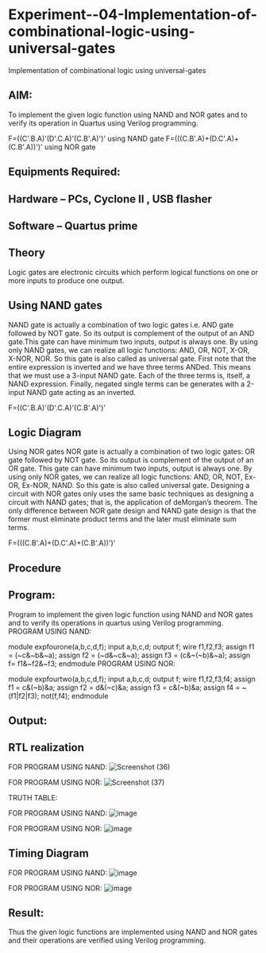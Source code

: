 # Experiment--04-Implementation-of-combinational-logic-using-universal-gates
Implementation of combinational logic using universal-gates
 
## AIM:
To implement the given logic function using NAND and NOR gates and to verify its operation in Quartus using Verilog programming.

F=((C'.B.A)'(D'.C.A)'(C.B'.A)')' using NAND gate
F=(((C.B'.A)+(D.C'.A)+(C.B'.A))')' using NOR gate
## Equipments Required:
## Hardware – PCs, Cyclone II , USB flasher
## Software – Quartus prime


## Theory
Logic gates are electronic circuits which perform logical functions on one or more inputs to produce one output. 

## Using NAND gates
NAND gate is actually a combination of two logic gates i.e. AND gate followed by NOT gate. So its output is complement of the output of an AND gate.This gate can have minimum two inputs, output is always one. By using only NAND gates, we can realize all logic functions: AND, OR, NOT, X-OR, X-NOR, NOR. So this gate is also called as universal gate. First note that the entire expression is inverted and we have three terms ANDed. This means that we must use a 3-input NAND gate. Each of the three terms is, itself, a NAND expression. Finally, negated single terms can be generates with a 2-input NAND gate acting as an inverted.

F=((C'.B.A)'(D'.C.A)'(C.B'.A)')'

## Logic Diagram

Using NOR gates
NOR gate is actually a combination of two logic gates: OR gate followed by NOT gate. So its output is complement of the output of an OR gate. This gate can have minimum two inputs, output is always one. By using only NOR gates, we can realize all logic functions: AND, OR, NOT, Ex-OR, Ex-NOR, NAND. So this gate is also called universal gate. Designing a circuit with NOR gates only uses the same basic techniques as designing a circuit with NAND gates; that is, the application of deMorgan’s theorem. The only difference between NOR gate design and NAND gate design is that the former must eliminate product terms and the later must eliminate sum terms.

F=(((C.B'.A)+(D.C'.A)+(C.B'.A))')'


## Procedure
## Program:

Program to implement the given logic function using NAND and NOR gates and to verify its operations in quartus using Verilog programming.
PROGRAM USING NAND:

module expfourone(a,b,c,d,f);
input a,b,c,d;
output f;
wire f1,f2,f3;
assign f1 = (~c&~b&~a);
assign f2 = (~d&~c&~a);
assign f3 = (c&~(~b)&~a);
assign f= f1&~f2&~f3;
endmodule
PROGRAM USING NOR:

module expfourtwo(a,b,c,d,f);
input a,b,c,d;
output f;
wire f1,f2,f3,f4;
assign f1 = c&(~b)&a;
assign f2 = d&(~c)&a;
assign f3 = c&(~b)&a;
assign f4 = ~(f1|f2|f3);
not(f,f4);
endmodule

## Output:
## RTL realization

FOR PROGRAM USING NAND:
![Screenshot (36)](https://user-images.githubusercontent.com/119475507/214619120-69d786bd-dd1e-4ec5-ae70-c4a525e94831.png)

FOR PROGRAM USING NOR:
![Screenshot (37)](https://user-images.githubusercontent.com/119475507/214619572-532c083b-60fe-4c0d-82d5-d8323f17c64a.png)

TRUTH TABLE:

FOR PROGRAM USING NAND:
![image](https://user-images.githubusercontent.com/119475507/214619929-c9460972-beb8-426c-a575-97af8203ee16.png)

FOR PROGRAM USING NOR:
![image](https://user-images.githubusercontent.com/119475507/214620154-9e2fd44d-c5c1-48b9-8a0a-3bc78630c400.png)


## Timing Diagram
FOR PROGRAM USING NAND:
![image](https://user-images.githubusercontent.com/119475507/214620412-2bd16e60-a483-4f45-bc4c-382b1cdfa5f7.png)

FOR PROGRAM USING NOR:
![image](https://user-images.githubusercontent.com/119475507/214620765-8cfbb081-5b68-4504-b4b7-d91a1f68060d.png)

## Result:
Thus the given logic functions are implemented using NAND and NOR gates and their operations are verified using Verilog programming.
